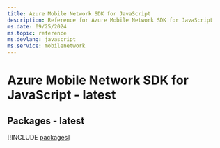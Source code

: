 ```yaml
---
title: Azure Mobile Network SDK for JavaScript
description: Reference for Azure Mobile Network SDK for JavaScript
ms.date: 09/25/2024
ms.topic: reference
ms.devlang: javascript
ms.service: mobilenetwork
---
```

# Azure Mobile Network SDK for JavaScript - latest
## Packages - latest
[!INCLUDE [packages](mobile-network-index.md)]